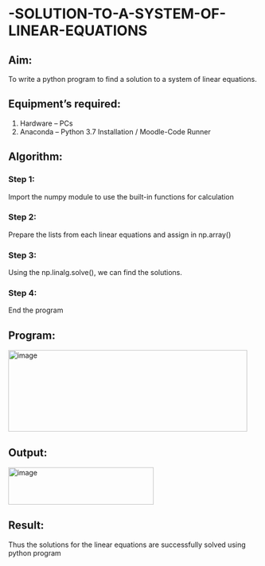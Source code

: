 # -SOLUTION-TO-A-SYSTEM-OF-LINEAR-EQUATIONS
## Aim:
To write a python program to find a solution to a system of linear equations.
## Equipment’s required:
1. 	Hardware – PCs
2. 	Anaconda – Python 3.7 Installation / Moodle-Code Runner
## Algorithm:
### Step 1: 
Import the numpy module to use the built-in functions for calculation
### Step 2: 
Prepare the lists from each linear equations and assign in np.array()
### Step 3: 
Using the np.linalg.solve(), we can find the solutions.
### Step 4: 
End the program
## Program:
<img width="480" height="164" alt="image" src="https://github.com/user-attachments/assets/abe3ff4f-dd83-41c8-b879-a33c853f0bc7" />


## Output:
<img width="292" height="75" alt="image" src="https://github.com/user-attachments/assets/aeb53f4f-3eb3-400c-ac59-9018d83a61e4" />


## Result: 
Thus the solutions for the linear equations are successfully solved using python program

